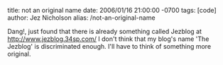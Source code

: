title: not an original name
date: 2006/01/16 21:00:00 -0700
tags: [code]
author: Jez Nicholson
alias: /not-an-original-name

Dang!, just found that there is already something called Jezblog at http://www.jezblog.34sp.com/ I don't think that my blog's name 'The Jezblog' is discriminated enough. I'll have to think of something more original.